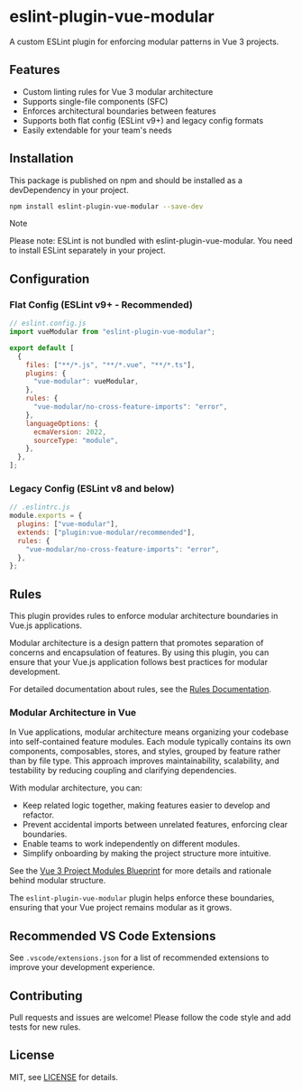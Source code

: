 # eslint-plugin-vue-modular

A custom ESLint plugin for enforcing modular patterns in Vue 3 projects.

## Features

- Custom linting rules for Vue 3 modular architecture
- Supports single-file components (SFC)
- Enforces architectural boundaries between features
- Supports both flat config (ESLint v9+) and legacy config formats
- Easily extendable for your team's needs

## Installation

This package is published on npm and should be installed as a devDependency in your project.

```bash
npm install eslint-plugin-vue-modular --save-dev
```

> [!NOTE]  
> Please note: ESLint is not bundled with eslint-plugin-vue-modular. You need to install ESLint separately in your project.

## Configuration

### Flat Config (ESLint v9+ - Recommended)

```js
// eslint.config.js
import vueModular from "eslint-plugin-vue-modular";

export default [
  {
    files: ["**/*.js", "**/*.vue", "**/*.ts"],
    plugins: {
      "vue-modular": vueModular,
    },
    rules: {
      "vue-modular/no-cross-feature-imports": "error",
    },
    languageOptions: {
      ecmaVersion: 2022,
      sourceType: "module",
    },
  },
];
```

### Legacy Config (ESLint v8 and below)

```js
// .eslintrc.js
module.exports = {
  plugins: ["vue-modular"],
  extends: ["plugin:vue-modular/recommended"],
  rules: {
    "vue-modular/no-cross-feature-imports": "error",
  },
};
```

## Rules

This plugin provides rules to enforce modular architecture boundaries in Vue.js applications.

Modular architecture is a design pattern that promotes separation of concerns and encapsulation of features. By using this plugin, you can ensure that your Vue.js application follows best practices for modular development.

For detailed documentation about rules, see the [Rules Documentation](./docs/rules.md).

### Modular Architecture in Vue

In Vue applications, modular architecture means organizing your codebase into self-contained feature modules. Each module typically contains its own components, composables, stores, and styles, grouped by feature rather than by file type. This approach improves maintainability, scalability, and testability by reducing coupling and clarifying dependencies.

With modular architecture, you can:

- Keep related logic together, making features easier to develop and refactor.
- Prevent accidental imports between unrelated features, enforcing clear boundaries.
- Enable teams to work independently on different modules.
- Simplify onboarding by making the project structure more intuitive.

See the [Vue 3 Project Modules Blueprint](./docs/vue3-project-modules-blueprint.md) for more details and rationale behind modular structure.

The `eslint-plugin-vue-modular` plugin helps enforce these boundaries, ensuring that your Vue project remains modular as it grows.

## Recommended VS Code Extensions

See `.vscode/extensions.json` for a list of recommended extensions to
improve your development experience.

## Contributing

Pull requests and issues are welcome! Please follow the code style and add
tests for new rules.

## License

MIT, see [LICENSE](./LICENSE) for details.

